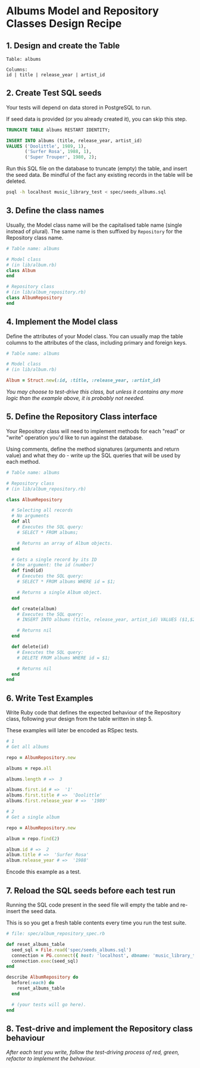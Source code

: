 # Albums Model and Repository Classes Design Recipe

## 1. Design and create the Table

```
Table: albums

Columns:
id | title | release_year | artist_id
```

## 2. Create Test SQL seeds

Your tests will depend on data stored in PostgreSQL to run.

If seed data is provided (or you already created it), you can skip this step.

```sql
TRUNCATE TABLE albums RESTART IDENTITY;

INSERT INTO albums (title, release_year, artist_id)
VALUES ('Doolittle', 1989, 1),
       ('Surfer Rosa', 1988, 1),
       ('Super Trouper', 1980, 2);
```

Run this SQL file on the database to truncate (empty) the table, and insert the seed data. Be mindful of the fact any
existing records in the table will be deleted.

```bash
psql -h localhost music_library_test < spec/seeds_albums.sql
```

## 3. Define the class names

Usually, the Model class name will be the capitalised table name (single instead of plural). The same name is then
suffixed by `Repository` for the Repository class name.

```ruby
# Table name: albums

# Model class
# (in lib/album.rb)
class Album
end

# Repository class
# (in lib/album_repository.rb)
class AlbumRepository
end
```

## 4. Implement the Model class

Define the attributes of your Model class. You can usually map the table columns to the attributes of the class,
including primary and foreign keys.

```ruby
# Table name: albums

# Model class
# (in lib/album.rb)

Album = Struct.new(:id, :title, :release_year, :artist_id)
```

*You may choose to test-drive this class, but unless it contains any more logic than the example above, it is probably
not needed.*

## 5. Define the Repository Class interface

Your Repository class will need to implement methods for each "read" or "write" operation you'd like to run against the
database.

Using comments, define the method signatures (arguments and return value) and what they do - write up the SQL queries
that will be used by each method.

```ruby
# Table name: albums

# Repository class
# (in lib/album_repository.rb)

class AlbumRepository

  # Selecting all records
  # No arguments
  def all
    # Executes the SQL query:
    # SELECT * FROM albums;

    # Returns an array of Album objects.
  end

  # Gets a single record by its ID
  # One argument: the id (number)
  def find(id)
    # Executes the SQL query:
    # SELECT * FROM albums WHERE id = $1;

    # Returns a single Album object.
  end

  def create(album)
    # Executes the SQL query:
    # INSERT INTO albums (title, release_year, artist_id) VALUES ($1,$2,$3);

    # Returns nil
  end

  def delete(id)
    # Executes the SQL query:
    # DELETE FROM albums WHERE id = $1;

    # Returns nil
  end
end
```

## 6. Write Test Examples

Write Ruby code that defines the expected behaviour of the Repository class, following your design from the table
written in step 5.

These examples will later be encoded as RSpec tests.

```ruby
# 1
# Get all albums

repo = AlbumRepository.new

albums = repo.all

albums.length # =>  3

albums.first.id # =>  '1'
albums.first.title # =>  'Doolittle'
albums.first.release_year # =>  '1989'

# 2
# Get a single album

repo = AlbumRepository.new

album = repo.find(2)

album.id # =>  2
album.title # =>  'Surfer Rosa'
album.release_year # =>  '1988'
```

Encode this example as a test.

## 7. Reload the SQL seeds before each test run

Running the SQL code present in the seed file will empty the table and re-insert the seed data.

This is so you get a fresh table contents every time you run the test suite.

```ruby
# file: spec/album_repository_spec.rb

def reset_albums_table
  seed_sql = File.read('spec/seeds_albums.sql')
  connection = PG.connect({ host: 'localhost', dbname: 'music_library_test' })
  connection.exec(seed_sql)
end

describe AlbumRepository do
  before(:each) do
    reset_albums_table
  end

  # (your tests will go here).
end
```

## 8. Test-drive and implement the Repository class behaviour

_After each test you write, follow the test-driving process of red, green, refactor to implement the behaviour._